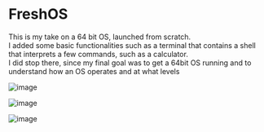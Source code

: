 # FreshOS

This is my take on a 64 bit OS, launched from scratch. <br/>
I added some basic functionalities such as a terminal that contains a shell that interprets a few commands, such as a calculator. <br/>
I did stop there, since my final goal was to get a 64bit OS running and to understand how an OS operates and at what levels <br/>

![image](https://user-images.githubusercontent.com/98561646/235745280-27716d9b-886f-4223-bd89-050536a0bd43.png)

![image](https://user-images.githubusercontent.com/98561646/235745324-23637e2b-8236-4291-935b-b1152eeff72c.png)

![image](https://user-images.githubusercontent.com/98561646/235745413-a6eee9ca-8e83-4b6d-95da-48681a5c5739.png)
